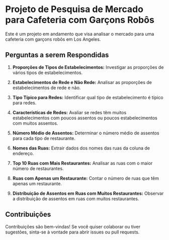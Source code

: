 # Projeto de Pesquisa de Mercado para Cafeteria com Garçons Robôs

Este é um projeto em andamento que visa analisar o mercado para uma cafeteria com garçons robôs em Los Angeles.

## Perguntas a serem Respondidas

1. **Proporções de Tipos de Estabelecimentos:** Investigar as proporções de vários tipos de estabelecimentos.

2. **Estabelecimentos de Rede e Não Rede:** Analisar as proporções de estabelecimentos de rede e não.

3. **Tipo Típico para Redes:** Identificar qual tipo de estabelecimento é típico para redes.

4. **Características de Redes:** Avaliar se redes têm muitos estabelecimentos com poucos assentos ou poucos estabelecimentos com muitos assentos.

5. **Número Médio de Assentos:** Determinar o número médio de assentos para cada tipo de restaurante.

6. **Nomes das Ruas:** Extrair dados dos nomes das ruas da coluna de endereço.

7. **Top 10 Ruas com Mais Restaurantes:** Analisar as ruas com o maior número de restaurantes.

8. **Ruas com Apenas um Restaurante:** Contar o número de ruas que têm apenas um restaurante.

9. **Distribuição de Assentos em Ruas com Muitos Restaurantes:** Observar a distribuição de assentos em ruas com muitos restaurantes.

## Contribuições

Contribuições são bem-vindas! Se você quiser colaborar ou tiver sugestões, sinta-se à vontade para abrir issues ou pull requests.
